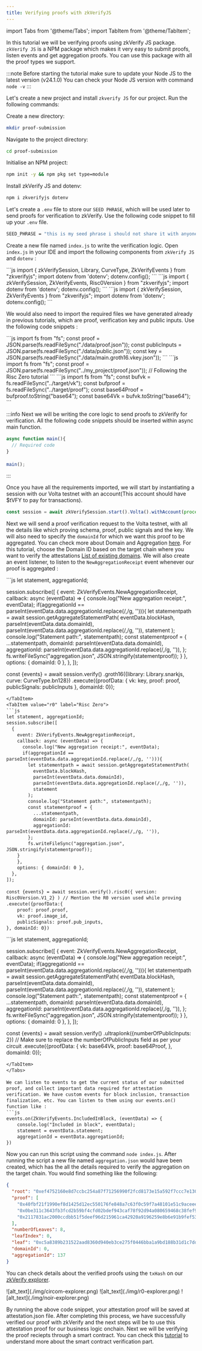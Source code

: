 ```yaml
---
title: Verifying proofs with zkVerifyJS
---
```


import Tabs from '@theme/Tabs';
import TabItem from '@theme/TabItem';

In this tutorial we will be verifying proofs using zkVerify JS package. ```zkVerify JS``` is a NPM package which makes it very easy to submit proofs, listen events and get aggregation proofs. You can use this package with all the proof types we support.

:::note
Before starting the tutorial make sure to update your Node JS to the latest version (v24.1.0)
You can check your Node JS version with command ``node -v``
:::

Let's create a new project and install ```zkverify JS``` for our project. Run the following commands:

Create a new directory:
```bash
mkdir proof-submission
```
Navigate to the project directory:
```bash
cd proof-submission
```
Initialise an NPM project:
```bash
npm init -y && npm pkg set type=module
```
Install zkVerify JS and dotenv:
```bash
npm i zkverifyjs dotenv
```

Let's create a ``.env`` file to store our ``SEED PHRASE``, which will be used later to send proofs for verification to zkVerify. Use the following code snippet to fill up your ``.env`` file.
```bash
SEED_PHRASE = "this is my seed phrase i should not share it with anyone"
```

Create a new file named ```index.js``` to write the verification logic. Open ```index.js``` in your IDE and import the following components from ```zkVerify JS``` and ``dotenv`` :

<Tabs groupId="import">
<TabItem value="circom" label="Circom">
```js
import { zkVerifySession, Library, CurveType, ZkVerifyEvents } from "zkverifyjs";
import dotenv from 'dotenv';
dotenv.config();
```
</TabItem>
<TabItem value="r0" label="Risc Zero">
```js
import { zkVerifySession, ZkVerifyEvents, Risc0Version } from "zkverifyjs";
import dotenv from 'dotenv';
dotenv.config();
```
</TabItem>
<TabItem value="noir" label="Noir">
```js
import { zkVerifySession, ZkVerifyEvents } from "zkverifyjs";
import dotenv from 'dotenv';
dotenv.config();
```
</TabItem>
</Tabs>

We would also need to import the required files we have generated already in previous tutorials, which are proof, verification key and public inputs. Use the following code snippets :

<Tabs groupId="import-files">
<TabItem value="circom" label="Circom">
```js
import fs from "fs";
const proof = JSON.parse(fs.readFileSync("./data/proof.json"));
const publicInputs = JSON.parse(fs.readFileSync("./data/public.json"));
const key = JSON.parse(fs.readFileSync("./data/main.groth16.vkey.json"));
```
</TabItem>
<TabItem value="r0" label="Risc Zero">
```js
import fs from "fs";
const proof = JSON.parse(fs.readFileSync("../my_project/proof.json")); // Following the Risc Zero tutorial
```
</TabItem>
<TabItem value="noir" label="Noir">
```js
import fs from "fs";
const bufvk = fs.readFileSync("../target/vk");
const bufproof = fs.readFileSync("../target/proof");
const base64Proof = bufproof.toString("base64");
const base64Vk = bufvk.toString("base64");
```
</TabItem>
</Tabs>

:::info
Next we will be writing the core logic to send proofs to zkVerify for verification.
All the following code snippets should be inserted within async main function.
```js
async function main(){
  // Required code
}

main();
```
:::

Once you have all the requirements imported, we will start by instantiating a session with our Volta testnet with an account(This account should have $tVFY to pay for transactions). 
```js
const session = await zkVerifySession.start().Volta().withAccount(process.env.SEED_PHRASE);
```

Next we will send a proof verification request to the Volta testnet, with all the details like which proving schema, proof, public signals and the key. We will also need to specify the ``domainId`` for which we want this proof to be aggregated. You can check more about Domain and Aggregation [here](../../architecture/04-proof-aggregation/01-overview.md). For this tutorial, choose the Domain ID based on the target chain where you want to verify the attestations [List of existing domains](../../architecture/04-proof-aggregation/05-domain-management.md). We will also create an event listener, to listen to the ``NewAggregationReceipt`` event whenever our proof is aggregated : 

<Tabs groupId="proof-verification">
<TabItem value="groth16" label="Circom">
```js
let statement, aggregationId;


session.subscribe([
  {
    event: ZkVerifyEvents.NewAggregationReceipt,
    callback: async (eventData) => {
      console.log("New aggregation receipt:", eventData);
      if(aggregationId == parseInt(eventData.data.aggregationId.replace(/,/g, ''))){
        let statementpath = await session.getAggregateStatementPath(
          eventData.blockHash,
          parseInt(eventData.data.domainId),
          parseInt(eventData.data.aggregationId.replace(/,/g, '')),
          statement
        );
        console.log("Statement path:", statementpath);
        const statementproof = {
          ...statementpath,
          domainId: parseInt(eventData.data.domainId),
          aggregationId: parseInt(eventData.data.aggregationId.replace(/,/g, '')),
        };
        fs.writeFileSync("aggregation.json", JSON.stringify(statementproof));
    }
    },
    options: { domainId: 0 },
  },
]);

const {events} = await session.verify()
.groth16({library: Library.snarkjs, curve: CurveType.bn128})
.execute({proofData: {
    vk: key,
    proof: proof,
    publicSignals: publicInputs
}, domainId: 0});
```
</TabItem>
<TabItem value="r0" label="Risc Zero">
```js
let statement, aggregationId;
session.subscribe([
  {
    event: ZkVerifyEvents.NewAggregationReceipt,
    callback: async (eventData) => {
      console.log("New aggregation receipt:", eventData);
      if(aggregationId == parseInt(eventData.data.aggregationId.replace(/,/g, ''))){
        let statementpath = await session.getAggregateStatementPath(
          eventData.blockHash,
          parseInt(eventData.data.domainId),
          parseInt(eventData.data.aggregationId.replace(/,/g, '')),
          statement
        );
        console.log("Statement path:", statementpath);
        const statementproof = {
          ...statementpath,
          domainId: parseInt(eventData.data.domainId),
          aggregationId: parseInt(eventData.data.aggregationId.replace(/,/g, '')),
        };
        fs.writeFileSync("aggregation.json", JSON.stringify(statementproof));
    }
    },
    options: { domainId: 0 },
  },
]);

const {events} = await session.verify().risc0({ version: Risc0Version.V1_2} ) // Mention the R0 version used while proving
.execute({proofData:{
    proof: proof.proof,
    vk: proof.image_id,
    publicSignals: proof.pub_inputs,
}, domainId: 0})
```
</TabItem>
<TabItem value="noir" label="Noir">
```js
let statement, aggregationId;

session.subscribe([
  {
    event: ZkVerifyEvents.NewAggregationReceipt,
    callback: async (eventData) => {
      console.log("New aggregation receipt:", eventData);
      if(aggregationId == parseInt(eventData.data.aggregationId.replace(/,/g, ''))){
        let statementpath = await session.getAggregateStatementPath(
          eventData.blockHash,
          parseInt(eventData.data.domainId),
          parseInt(eventData.data.aggregationId.replace(/,/g, '')),
          statement
        );
        console.log("Statement path:", statementpath);
        const statementproof = {
          ...statementpath,
          domainId: parseInt(eventData.data.domainId),
          aggregationId: parseInt(eventData.data.aggregationId.replace(/,/g, '')),
        };
        fs.writeFileSync("aggregation.json", JSON.stringify(statementproof));
    }
    },
    options: { domainId: 0 },
  },
]);

const {events} = await session.verify()
    .ultraplonk({numberOfPublicInputs: 2}) // Make sure to replace the numberOfPublicInputs field as per your circuit 
    .execute({proofData: {
        vk: base64Vk,
        proof: base64Proof,
    }, domainId: 0});
```
</TabItem>
</Tabs>

We can listen to events to get the current status of our submitted proof, and collect important data required for attestation verification. We have custom events for block inclusion, transaction finalization, etc. You can listen to them using our events.on() function like : 
```js
events.on(ZkVerifyEvents.IncludedInBlock, (eventData) => {
    console.log("Included in block", eventData);
    statement = eventData.statement;
    aggregationId = eventData.aggregationId;
})
```

Now you can run this script using the command ``node index.js``. After running the script a new file named ``aggregation.json`` would have been created, which has the all the details required to verify the aggregation on the target chain. You would find something like the following:
```json
{
  "root": "0xef4752160e8d7ccbc254a87f71256990f2fcd8173e15a592f7ccc7e130aa5ab0",
  "proof": [
    "0x40fbf21f1990ef8d1425d12ec550176fe848a7c63f0c59f7a48101e51c9aceee",
    "0x0be311c3643fb3fcd2b59bf4cfd02bdef943caf78f92d94a080659468c38fef9",
    "0x2117831ac2000ccdbb51f5deef96d215961ca42920a9196259e8b6e91b9fef53"
  ],
  "numberOfLeaves": 8,
  "leafIndex": 0,
  "leaf": "0xc5a8389b231522aad8360d940eb3ce275f0446bba1a9bd188b31d1c7dd37f136",
  "domainId": 0,
  "aggregationId": 137
}

```

You can check details about the verified proofs using the ``txHash`` on our [zkVerify explorer](https://zkverify-testnet.subscan.io/).

<Tabs groupId="explorer">
<TabItem value="circom" label="Circom">
![alt_text](./img/circom-explorer.png)
</TabItem>
<TabItem value="r0" label="Risc Zero">
![alt_text](./img/r0-explorer.png)
</TabItem>
<TabItem value="noir" label="Noir">
![alt_text](./img/noir-explorer.png)
</TabItem>
</Tabs>

By running the above code snippet, your attestation proof will be saved at attestation.json file. After completing this process, we have successfully verified our proof with zkVerify and the next steps will be to use this attestation proof for our business logic onchain. Next we will be verifying the proof reciepts through a smart contract. You can check this [tutorial](./08-smart-contract.md) to understand more about the smart contract verification part.

